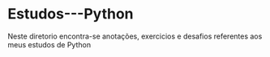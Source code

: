 # Estudos---Python
Neste diretorio encontra-se anotações, exercicios e desafios referentes aos meus estudos de Python
